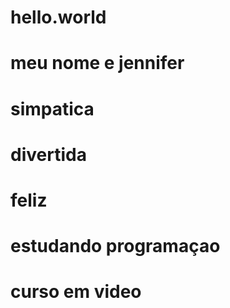# hello.world
# meu nome e jennifer
# simpatica 
# divertida
# feliz 
# estudando programaçao 
# curso em video
